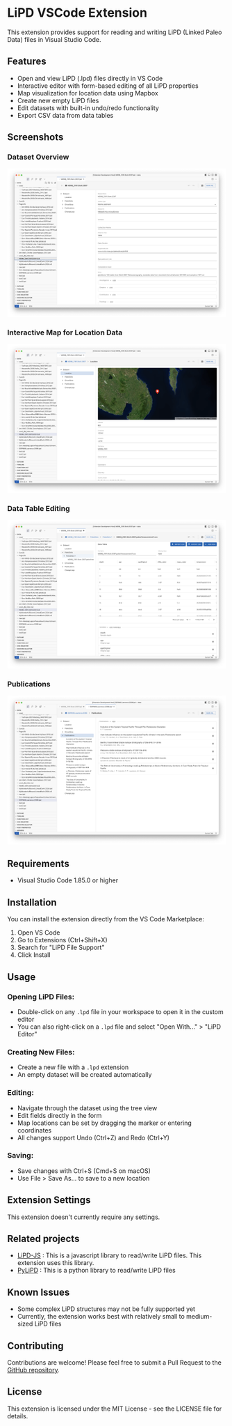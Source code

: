 # LiPD VSCode Extension

This extension provides support for reading and writing LiPD (Linked Paleo Data) files in Visual Studio Code.

## Features

- Open and view LiPD (.lpd) files directly in VS Code
- Interactive editor with form-based editing of all LiPD properties
- Map visualization for location data using Mapbox
- Create new empty LiPD files
- Edit datasets with built-in undo/redo functionality
- Export CSV data from data tables

## Screenshots

### Dataset Overview
![Dataset Overview](images/dataset.png)

### Interactive Map for Location Data
![Location Map](images/location.png)

### Data Table Editing
![Data Table Editor](images/datatable.png)

### Publications
![Publications](images/publications.png)

## Requirements

- Visual Studio Code 1.85.0 or higher

## Installation

You can install the extension directly from the VS Code Marketplace:

1. Open VS Code
2. Go to Extensions (Ctrl+Shift+X)
3. Search for "LiPD File Support"
4. Click Install

## Usage

### Opening LiPD Files:
- Double-click on any `.lpd` file in your workspace to open it in the custom editor
- You can also right-click on a `.lpd` file and select "Open With..." > "LiPD Editor"

### Creating New Files:
- Create a new file with a `.lpd` extension
- An empty dataset will be created automatically

### Editing:
- Navigate through the dataset using the tree view
- Edit fields directly in the form
- Map locations can be set by dragging the marker or entering coordinates
- All changes support Undo (Ctrl+Z) and Redo (Ctrl+Y)

### Saving:
- Save changes with Ctrl+S (Cmd+S on macOS)
- Use File > Save As... to save to a new location

## Extension Settings

This extension doesn't currently require any settings.

## Related projects
- [LiPD-JS](https://github.com/LinkedEarth/lipdjs) : This is a javascript library to read/write LiPD files. This extension uses this library.
- [PyLiPD](https://github.com/LinkedEarth/pylipd) : This is a python library to read/write LiPD files
## Known Issues

- Some complex LiPD structures may not be fully supported yet
- Currently, the extension works best with relatively small to medium-sized LiPD files

## Contributing

Contributions are welcome! Please feel free to submit a Pull Request to the [GitHub repository](https://github.com/LinkedEarth/lipd-vscode).

## License

This extension is licensed under the MIT License - see the LICENSE file for details. 
